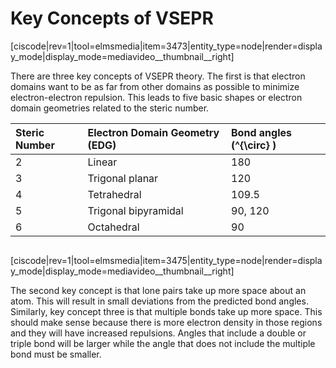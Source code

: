 # Key Concepts of VSEPR

<media-video>[ciscode|rev=1|tool=elmsmedia|item=3473|entity_type=node|render=display_mode|display_mode=mediavideo__thumbnail__right]</media-video>

There are three key concepts of VSEPR theory.  The first is that electron domains want to be as far from other domains as possible to minimize electron-electron repulsion.  This leads to five basic shapes or electron domain geometries related to the steric number.

| Steric Number | Electron Domain Geometry (EDG) | Bond angles (<lrn-math>^{\circ}</lrn-math> ) |
| :--- | :--- | :--- |
| 2 | Linear | 180 |
| 3 | Trigonal planar | 120 |
| 4 | Tetrahedral | 109.5 |
| 5 | Trigonal bipyramidal | 90, 120 |
| 6 | Octahedral | 90 |



<div class="spacer" style="display:block;overflow:hidden;width:100%;"></div>

<media-video>[ciscode|rev=1|tool=elmsmedia|item=3475|entity_type=node|render=display_mode|display_mode=mediavideo__thumbnail__right]</media-video>

The second key concept is that lone pairs take up more space about an atom.  This will result in small deviations from the predicted bond angles.  Similarly, key concept three is that multiple bonds take up more space.  This should make sense because there is more electron density in those regions and they will have increased repulsions.  Angles that include a double or triple bond will be larger while the angle that does not include the multiple bond must be smaller.

 